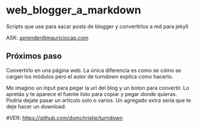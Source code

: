 # web_blogger_a_markdown
Scripts que use para sacar posts de blogger y convertirlos a md para jekyll

ASK: aprender@mauriciocap.com

## Próximos paso

Convertirlo en una página web. La única diferencia es como se cómo se cargan los módulos pero el autor de turndown explica como hacerlo.

Me imagino un input para pegar la url del blog y un boton para convertir. Lo apretás y te aparece el fuente listo para copiar y pegar donde quieras.  Podría dejate pasar un artículo solo o varios. Un agregado extra sería que te deje hacer un download.

#VER: https://github.com/domchristie/turndown


